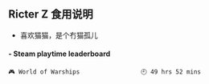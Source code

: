 ## Ricter Z 食用说明
- 喜欢猫猫，是个冇猫孤儿

<!-- steam-box start -->
#### - Steam playtime leaderboard
```text
🎮 World of Warships                 🕘 49 hrs 52 mins
```
<!-- Powered by https://github.com/YouEclipse/steam-box . -->
<!-- steam-box end -->

